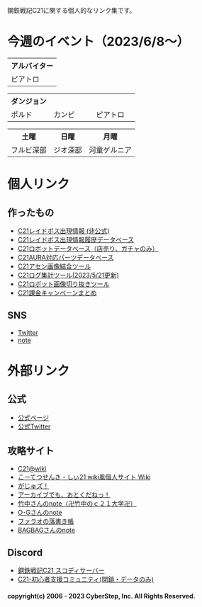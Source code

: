 鋼鉄戦記C21に関する個人的なリンク集です。

# 今週のイベント（2023/6/8～）
<table>
  <tr>
    <th>アルバイター</th>
  </tr>
  <tr>
    <td>ピアトロ</td>  
  </tr>
</table>
<table>
  <tr>
    <th>ダンジョン</th>
    <th>　　　　　</th>
    <th>　　　　　</th>
  </tr>
  <tr>
    <td>ポルド</td>
    <td>カンビ</td>
    <td>ピアトロ</td>
  </tr>
</table>
<table>
  <tr>
    <th>土曜</th>
    <th>日曜</th>
    <th>月曜</th>
  </tr>
  <tr>
    <td>フルビ深部</td>
    <td>ジオ深部</td>
    <td>河童ゲルニア</td>
  </tr>
</table>

# 個人リンク
## 作ったもの
- [C21レイドボス出現情報 (非公式)](https://twitter.com/c21_info)
- [C21レイドボス出現情報履歴データベース](https://airtable.com/shr0hu8EeoSKYyUxh)
- [C21ロボットデータベース（店売り、ガチャのみ）](https://airtable.com/shrzfyYLNHVs0ss0o)
- [C21AURA対応パーツデータベース](https://airtable.com/shromCNBmcW4S78cG)
- [C21アセン画像結合ツール](https://c21tools-ss-joint.streamlitapp.com/)
- [C21ログ集計ツール(2023/5/21更新)](https://c21tools-logcounter.streamlitapp.com/)
- [C21ロボット画像切り抜きツール](https://c21tools-roboimgtrim.streamlit.app/)
- [C21課金キャンペーンまとめ](https://c21database.notion.site/88de9510def3427585e52f74b68fee04?v=2b62a4ec13464d50b6eb0a0d64dbd3f4)

## SNS
- [Twitter](https://twitter.com/Take_at_c21)
- [note](https://note.com/take_c21)

# 外部リンク
## 公式
- [公式ページ](https://www.c21-online.jp/home)
- [公式Twitter](https://twitter.com/c21_koutetu)

## 攻略サイト
- [C21@wiki](https://w.atwiki.jp/yuyutoton/)
- [こーてつせんき・しぃ21 wiki風個人サイト Wiki](https://wikiwiki.jp/dora_c21/)
- [がじゅズ！](http://c21boost.blog.fc2.com/)
- [アーカイブでも、おとくだねっ！](https://www.scoopdane.net/)
- [竹中さんのnote（卍竹中のｃ２１大学卍）](https://note.com/takenaka_c21)
- [O･Gさんのnote](https://note.com/zerobreaker21)
- [ファラオの落書き帳](https://misery-thread.blogspot.com/)
- [BAGBAGさんのnote](https://note.com/bagbag_8ag8ag/)

## Discord
- [鋼鉄戦記C21 スコディサーバー](https://discord.com/channels/1013837996048535676/1013837996581208076)
- [C21-初心者支援コミュニティ(閉鎖・データのみ)](https://discord.com/channels/439847195496284161/439997607285358605)


#### copyright(c) 2006 - 2023 CyberStep, Inc. All Rights Reserved.
